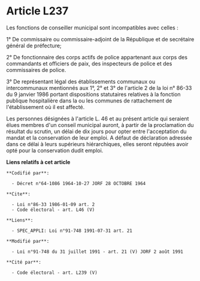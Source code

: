 # Article L237

Les fonctions de conseiller municipal sont incompatibles avec celles :

1° De commissaire ou commissaire-adjoint de la République et de secrétaire général de préfecture;

2° De fonctionnaire des corps actifs de police appartenant aux corps des commandants et officiers de paix, des inspecteurs de
police et des commissaires de police.

3° De représentant légal des établissements communaux ou intercommunaux mentionnés aux 1°, 2° et 3° de l'article 2 de la loi
n° 86-33 du 9 janvier 1986 portant dispositions statutaires relatives à la fonction publique hospitalière dans la ou les
communes de rattachement de l'établissement où il est affecté.

Les personnes désignées à l'article L. 46 et au présent article qui seraient élues membres d'un conseil municipal auront, à
partir de la proclamation du résultat du scrutin, un délai de dix jours pour opter entre l'acceptation du mandat et la
conservation de leur emploi. A défaut de déclaration adressée dans ce délai à leurs supérieurs hiérarchiques, elles seront
réputées avoir opté pour la conservation dudit emploi.

**Liens relatifs à cet article**

	**Codifié par**:

	  - Décret n°64-1086 1964-10-27 JORF 28 OCTOBRE 1964

	**Cite**:

	  - Loi n°86-33 1986-01-09 art. 2
	  - Code électoral - art. L46 (V)

	**Liens**:

	  - SPEC_APPLI: Loi n°91-748 1991-07-31 art. 21

	**Modifié par**:

	  - Loi n°91-748 du 31 juillet 1991 - art. 21 (V) JORF 2 août 1991

	**Cité par**:

	  - Code électoral - art. L239 (V)
